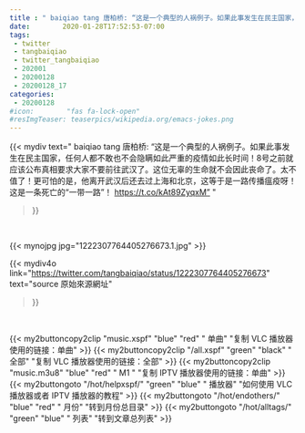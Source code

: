 ```yaml
---
title : " baiqiao tang 唐柏桥: “这是一个典型的人祸例子。如果此事发生在民主国家，任何人都不敢也不会隐瞒如此严重的疫情如此长时间！8号之前就应该公布真相要求大家不要前往武汉了。这位无辜的生命就不会因此丧命了。太不值了！更可怕的是，他离开武汉后还去过上海和北京，这等于是一路传播瘟疫呀！这是一条死亡的“一带一路”！ https://t.co/kAt89ZyqxM”  "
date:        2020-01-28T17:52:53-07:00
tags:
 - twitter
 - tangbaiqiao
 - twitter_tangbaiqiao
 - 202001
 - 20200128
 - 20200128_17
categories:
 - 20200128
#icon:        "fas fa-lock-open"
#resImgTeaser: teaserpics/wikipedia.org/emacs-jokes.png
---
```


{{< mydiv text=" baiqiao tang 唐柏桥: “这是一个典型的人祸例子。如果此事发生在民主国家，任何人都不敢也不会隐瞒如此严重的疫情如此长时间！8号之前就应该公布真相要求大家不要前往武汉了。这位无辜的生命就不会因此丧命了。太不值了！更可怕的是，他离开武汉后还去过上海和北京，这等于是一路传播瘟疫呀！这是一条死亡的“一带一路”！ https://t.co/kAt89ZyqxM”  "
>}}
<br>


 {{< mynojpg jpg="1222307764405276673.1.jpg" >}}<br> 



{{< mydiv4o link="https://twitter.com/tangbaiqiao/status/1222307764405276673"
text="source 原始來源網址"
>}}


<br>

{{< my2buttoncopy2clip "music.xspf"        "blue"   "red"    " 单曲"  "复制 VLC 播放器使用的链接：单曲" >}} {{< my2buttoncopy2clip "/all.xspf"         "green"  "black"  " 全部"  "复制 VLC 播放器使用的链接：全部" >}} {{< my2buttoncopy2clip "music.m3u8"        "blue"   "red"    " M1 "    "复制 IPTV 播放器使用的链接：单曲" >}} {{< my2buttongoto      "/hot/helpxspf/"    "green"  "blue"   " 播放器" "如何使用 VLC 播放器或者 IPTV 播放器的教程" >}} {{< my2buttongoto      "/hot/endothers/"   "blue"   "red"    " 月份"   "转到月份总目录" >}} {{< my2buttongoto      "/hot/alltags/"     "green"  "blue"   " 列表"   "转到文章总列表" >}} 
